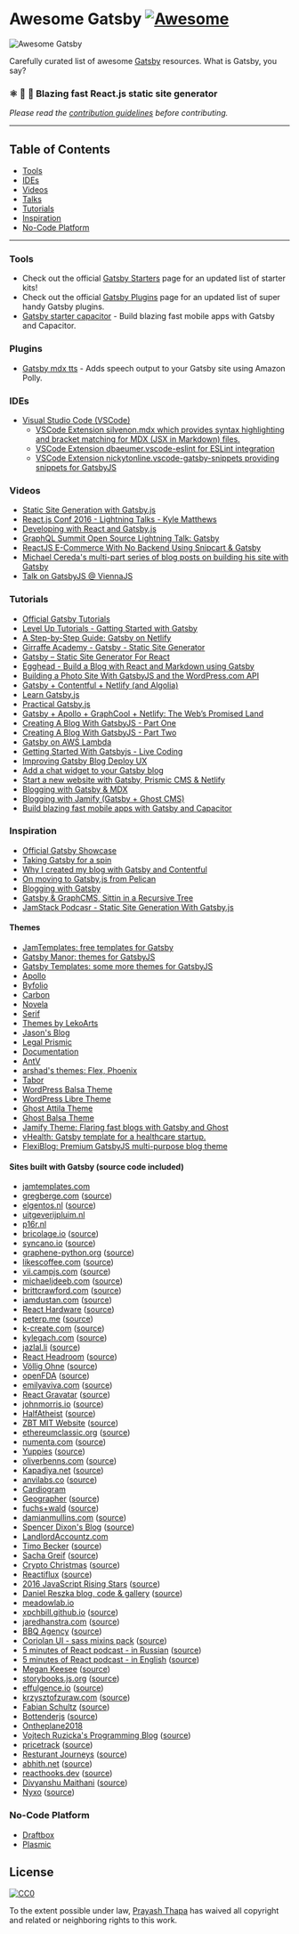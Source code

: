 # Awesome Gatsby [![Awesome](img/badge.svg)](https://github.com/sindresorhus/awesome)

![Awesome Gatsby](img/banner.jpg "Awesome Gatsby")

Carefully curated list of awesome [Gatsby](https://www.gatsbyjs.org/) resources. What is Gatsby, you say?

### ⚛️ 📄 🚀 Blazing fast React.js static site generator

_Please read the [contribution guidelines](contributing.md) before contributing._

<hr>

## Table of Contents

<ul>
  <li><a href="#tools">Tools</a></li>
  <li><a href="#ides">IDEs</a></li>
  <li><a href="#videos">Videos</a></li>
  <li><a href="#talks">Talks</a></li>
  <li><a href="#tutorials">Tutorials</a></li>
  <li><a href="#inspiration">Inspiration</a></li>
  <li><a href="#no-code-platform">No-Code Platform</a></li>
</ul>

<hr>

### Tools

- Check out the official [Gatsby Starters](https://www.gatsbyjs.org/docs/gatsby-starters/) page for an updated list of starter kits!
- Check out the official [Gatsby Plugins](https://www.gatsbyjs.org/docs/plugins/) page for an updated list of super handy Gatsby plugins.
- [Gatsby starter capacitor](https://github.com/flogy/gatsby-starter-capacitor) - Build blazing fast mobile apps with Gatsby and Capacitor.

### Plugins

- [Gatsby mdx tts](https://github.com/flogy/gatsby-mdx-tts) - Adds speech output to your Gatsby site using Amazon Polly.

### IDEs

- [Visual Studio Code (VSCode)](https://code.visualstudio.com/)
  - [VSCode Extension silvenon.mdx which provides syntax highlighting and bracket matching for MDX (JSX in Markdown) files.](https://marketplace.visualstudio.com/items?itemName=silvenon.mdx)
  - [VSCode Extension dbaeumer.vscode-eslint for ESLint integration](https://marketplace.visualstudio.com/items?itemName=dbaeumer.vscode-eslint)
  - [VSCode Extension nickytonline.vscode-gatsby-snippets providing snippets for GatsbyJS](https://marketplace.visualstudio.com/items?itemName=nickytonline.vscode-gatsby-snippets)

### Videos

- [Static Site Generation with Gatsby.js](https://blog.scottnonnenberg.com/static-site-generation-with-gatsby-js/)
- [React.js Conf 2016 - Lightning Talks - Kyle Matthews](https://www.youtube.com/watch?v=RFkNRKL6ZoE)
- [Developing with React and Gatsby.js](http://www.staticwebtech.com/presentations/developing-with-react-gatsbyjs/)
- [GraphQL Summit Open Source Lightning Talk: Gatsby](https://youtu.be/y588qNiCZZo)
- [ReactJS E-Commerce With No Backend Using Snipcart & Gatsby](https://snipcart.com/blog/snipcart-reactjs-static-ecommerce-gatsby)
- [Michael Cereda's multi-part series of blog posts on building his site with Gatsby](https://medium.com/@michaelcereda/creating-an-isomorphic-universal-website-with-react-part-1-a905350acba8#.akoo25l6j)
- [Talk on GatsbyJS @ ViennaJS](https://www.youtube.com/watch?v=f0O1nCgqA3E&feature=youtu.be&a)

### Tutorials

- [Official Gatsby Tutorials](https://www.gatsbyjs.org/tutorial/)
- [Level Up Tutorials - Gatting Started with Gatsby](https://youtu.be/b2H7fWhQcdE)
- [A Step-by-Step Guide: Gatsby on Netlify](https://www.netlify.com/blog/2016/02/24/a-step-by-step-guide-gatsby-on-netlify/)
- [Girraffe Academy - Gatsby - Static Site Generator](https://www.youtube.com/playlist?list=PLLAZ4kZ9dFpMXuwazIt4mWtTuqOHdjRlk)
- [Gatsby – Static Site Generator For React](https://codingthesmartway.com/gatsby-static-site-generater-for-react-introduction/)
- [Egghead - Build a Blog with React and Markdown using Gatsby](https://egghead.io/courses/build-a-blog-with-react-and-markdown-using-gatsby)
- [Building a Photo Site With GatsbyJS and the WordPress.com API](https://jeremey.blog/gatsby-photo/)
- [Gatsby + Contentful + Netlify (and Algolia)](https://www.gatsbyjs.org/blog/2017-12-06-gatsby-plus-contentful-plus-netlify/)
- [Learn Gatsby.js](https://kalinchernev.github.io/learn-gatsbyjs/)
- [Practical Gatsby.js](https://blog.scottnonnenberg.com/practical-gatsby-js/)
- [Gatsby + Apollo + GraphCool + Netlify: The Web’s Promised Land](https://medium.com/@dwalsh.sdlr/gatsby-apollo-graphcool-netlify-the-webs-promised-land-6dd510efbd72)
- [Creating A Blog With GatsbyJS - Part One](http://blog.alexmlewis.com/creating-a-blog-with-gatsbyjs-part-one/)
- [Creating A Blog With GatsbyJS - Part Two](http://blog.alexmlewis.com/creating-a-blog-with-gatsbyjs-part-two/)
- [Gatsby on AWS Lambda](https://gist.github.com/digitalkaoz/94933c246ba67032a1507083e2605a30)
- [Getting Started With Gatsbyjs - Live Coding](https://www.youtube.com/watch?v=nufLF1kcn_4&feature=youtu.be)
- [Improving Gatsby Blog Deploy UX](https://benmccormick.org/2017/11/07/blog-deploy-ux/)
- [Add a chat widget to your Gatsby blog](https://pusher.com/tutorials/chat-gatsby/)
- [Start a new website with Gatsby, Prismic CMS & Netlify](https://medium.com/source-group/start-a-new-website-with-gatsby-prismic-cms-netlify-a875455c992)
- [Blogging with Gatsby & MDX](https://reacttraining.com/blog/gatsby-mdx-blog/)
- [Blogging with Jamify (Gatsby + Ghost CMS)](https://www.jamify.org/)
- [Build blazing fast mobile apps with Gatsby and Capacitor](https://react-freelancer.ch/blog/build-mobile-apps-using-gatsby-and-capacitor)

### Inspiration

- [Official Gatsby Showcase](https://github.com/gatsbyjs/gatsby#showcase)
- [Taking Gatsby for a spin](https://dev.to/ardennl/taking-gatsby-for-a-spin-4je)
- [Why I created my blog with Gatsby and Contentful](https://www.gatsbyjs.org/blog/2017-11-09-why-i-created-my-blog-with-gatsby-and-contentful/)
- [On moving to Gatsby.js from Pelican](https://krzysztofzuraw.com/blog/2017/moving-blog-to-gatsby.html)
- [Blogging with Gatsby](http://blog.jbrisbin.com/blogging-with-gatsby/)
- [Gatsby & GraphCMS, Sittin in a Recursive Tree](https://graphcms.com/blog/gatsby-graphcms-plugin/)
- [JamStack Podcasr - Static Site Generation With Gatsby.js](https://www.heavybit.com/library/podcasts/jamstack-radio/ep-22-static-site-generation-with-gatsbyjs/)

#### Themes

- [JamTemplates: free templates for Gatsby](https://jamtemplates.com)
- [Gatsby Manor: themes for GatsbyJS](https://gatsbymanor.com)
- [Gatsby Templates: some more themes for GatsbyJS](https://gatsbytemplates.io)
- [Apollo](https://github.com/apollographql/gatsby-theme-apollo)
- [Byfolio](https://github.com/christiandavid/gatsby-theme-byfolio)
- [Carbon](https://github.com/carbon-design-system/gatsby-theme-carbon)
- [Novela](https://github.com/narative/gatsby-theme-novela)
- [Serif](https://github.com/JugglerX/gatsby-serif-theme)
- [Themes by LekoArts](https://github.com/LekoArts/gatsby-themes)
- [Jason's Blog](https://github.com/jlengstorf/gatsby-theme-jason-blog)
- [Legal Prismic](https://github.com/littleplusbig/gatsby-theme-legals-prismic)
- [Documentation](https://github.com/johno/gatsby-theme-documentation)
- [AntV](https://github.com/antvis/gatsby-theme-antv)
- [arshad's themes: Flex, Phoenix](https://github.com/arshad/gatsby-themes)
- [Tabor](https://github.com/zgordon/tabor-gatsby-theme)
- [WordPress Balsa Theme](https://github.com/draftbox-co/gatsby-wordpress-balsa-theme)
- [WordPress Libre Theme](https://github.com/draftbox-co/gatsby-wordpress-theme-libre)
- [Ghost Attila Theme](https://github.com/draftbox-co/gatsby-attila-theme-ghost)
- [Ghost Balsa Theme](https://github.com/draftbox-co/gatsby-ghost-balsa-theme)
- [Jamify Theme: Flaring fast blogs with Gatsby and Ghost](https://github.com/styxlab/gatsby-theme-try-ghost)
- [vHealth: Gatsby template for a healthcare startup.](https://github.com/shantanu-deshmukh/vhealth-gatsby)
- [FlexiBlog: Premium GatsbyJS multi-purpose blog theme](https://themeforest.net/item/flexiblog-react-gatsby-blog-template/27538998)

#### Sites built with Gatsby (source code included)

- [jamtemplates.com](https://jamtemplates.com)
- [gregberge.com](https://gregberge.com) ([source](https://github.com/gregberge/gregberge.com))
- [elgentos.nl](https://elgentos.nl) ([source](https://github.com/elgentos/gatsby-site))
- [uitgeverijpluim.nl](https://uitgeverijpluim.nl)
- [p16r.nl](https://p16r.nl)
- [bricolage.io](https://bricolage.io/?utm_source=github.com) ([source](https://github.com/KyleAMathews/blog))
- [syncano.io](https://www.syncano.io) ([source](https://github.com/Syncano/syncano.com))
- [graphene-python.org](http://graphene-python.org/) ([source](https://github.com/graphql-python/graphene/tree/master/docs))
- [likescoffee.com](https://likescoffee.com/) ([source](https://github.com/pamo/pamo.github.io/tree/development))
- [vii.campjs.com](http://vii.campjs.com/) ([source](https://github.com/campjs/campjs-vii))
- [michaeljdeeb.com](http://michaeljdeeb.com) ([source](https://github.com/michaeljdeeb/michaeljdeeb-gatsby-blog))
- [brittcrawford.com](http://brittcrawford.com) ([source](https://github.com/britt/britt.github.com/tree/gatsby))
- [iamdustan.com](http://iamdustan.com/) ([source](https://github.com/iamdustan/iamdustan.github.io))
- [React Hardware](http://iamdustan.com/react-hardware/) ([source](https://github.com/iamdustan/react-hardware/tree/master/docs))
- [peterp.me](https://www.peterp.me) ([source](https://github.com/peterpme/peterpme.github.io))
- [k-create.com](https://k-create.com) ([source](https://github.com/kristofferh/kristoffer))
- [kylegach.com](https://kylegach.com) ([source](https://github.com/kylegach/kylegach_com))
- [jazlal.li](http://jazlal.li) ([source](https://github.com/jazlalli/jazlal.li))
- [React Headroom](https://kyleamathews.github.io/react-headroom/) ([source](https://github.com/KyleAMathews/react-headroom/tree/master/website))
- [Völlig Ohne](http://volligohne.com/) ([source](https://github.com/voellig-ohne/voellig-ohne-website))
- [openFDA](https://open.fda.gov/) ([source](https://github.com/FDA/open.fda.gov))
- [emilyaviva.com](http://emilyaviva.com) ([source](https://github.com/emilyaviva/emilyaviva.com))
- [React Gravatar](http://kyleamathews.github.io/react-gravatar/) ([source](https://github.com/KyleAMathews/react-gravatar/tree/master/www))
- [johnmorris.io](http://johnmorris.io) ([source](https://github.com/johnpmorris/johnpmorris.github.io/tree/react-rebuild))
- [HalfAtheist](https://halfatheist.com/) ([source](https://github.com/halfatheist/halfatheist.github.io))
- [ZBT MIT Website](http://zbt.mit.edu) ([source](https://github.com/Slava/zbt-website))
- [ethereumclassic.org](http://ethereumclassic.org/) ([source](https://github.com/ethereumclassic/ethereumclassic.github.io/tree/source))
- [numenta.com](http://numenta.com) ([source](https://github.com/numenta/numenta-web/tree/master/numenta.com))
- [Yuppies](https://yuppi.es) ([source](https://github.com/f0rr0/f0rr0.github.io))
- [oliverbenns.com](http://oliverbenns.com?utm_source=github.com) ([source](https://github.com/oliverbenns/oliverbenns.com))
- [Kapadiya.net](https://www.kapadiya.net/?utm_source=github.com) ([source](https://github.com/vikas5914/vikas5914.github.io))
- [anvilabs.co](https://anvilabs.co/?utm_source=github.com) ([source](https://github.com/anvilabs/anvilabs.co))
- [Cardiogram](https://cardiogr.am)
- [Geographer](https://geographer.su) ([source](https://github.com/MenaraSolutions/geographer-docs))
- [fuchs+wald](https://fuchsundwald.de) ([source](https://github.com/voellig-ohne/cf-website))
- [damianmullins.com](http://www.damianmullins.com) ([source](https://github.com/DamianMullins/damianmullins.github.io))
- [Spencer Dixon's Blog](https://www.spencerdixon.com/) ([source](https://github.com/SpencerCDixon/blog))
- [LandlordAccountz.com](http://www.landlordaccountz.com)
- [Timo Becker](https://timobecker.com) ([source](https://github.com/voellig-ohne/timobecker))
- [Sacha Greif](http://sachagreif.com/) ([source](https://github.com/SachaG/sg2017))
- [Crypto Christmas](https://crypto.christmas/) ([source](https://github.com/rileyjshaw/crypto.christmas))
- [Reactiflux](https://www.reactiflux.com/) ([source](https://github.com/reactiflux/reactiflux.com))
- [2016 JavaScript Rising Stars](https://risingstars2016.js.org/) ([source](https://github.com/michaelrambeau/risingstars2016))
- [Daniel Reszka blog, code & gallery](http://blog.pixarea.com) ([source](https://github.com/danielres/blog))
- [meadowlab.io](https://meadowlab.io/)
- [xpchbill.github.io](https://xpchbill.github.io/) ([source](https://github.com/xpchbill/xpchbill.github.io))
- [jaredhanstra.com](http://www.jaredhanstra.com/) ([source](https://github.com/jhanstra/jh-gatsby))
- [BBQ Agency](https://bbq.agency/) ([source](https://github.com/bbq-agency/bbq-agency.github.io))
- [Coriolan UI - sass mixins pack](https://coriolan-ui.github.io/) ([source](https://github.com/coriolan-ui/coriolan-ui.github.io))
- [5 minutes of React podcast - in Russian](http://5minreact.ru/) ([source](https://github.com/5minreact/5minreact))
- [5 minutes of React podcast - in English](https://5minreact.audio/) ([source](https://github.com/5minreact/5minreact_audio))
- [Megan Keesee](https://megankeesee.com) ([source](https://github.com/MeganKeesee/personal-site))
- [storybooks.js.org](https://storybooks.js.org) ([source](https://github.com/storybooks/storybooks.github.io/))
- [effulgence.io](http://effulgence.io) ([source](https://github.com/prayasht/prayasht.github.io/tree/develop/v3))
- [krzysztofzuraw.com](https://krzysztofzuraw.com) ([source](https://github.com/krzysztofzuraw/blog))
- [Fabian Schultz](https://fabianschultz.com) ([source](https://github.com/fabe/site))
- [Bottenderjs](https://bottender.js.org/) ([source](https://github.com/bottenderjs/bottenderjs.github.io))
- [Ontheplane2018](https://ontheplane.futbol/)
- [Vojtech Ruzicka's Programming Blog](https://www.vojtechruzicka.com/) ([source](https://github.com/vojtechruz/vojtechruzicka-blog))
- [pricetrack](https://tracker.duyet.net) ([source](https://github.com/duyetdev/pricetrack))
- [Resturant Journeys](https://www.restaurantjourneys.com) ([source](https://github.com/realfresh/restaurantjourneys))
- [abhith.net](https://www.abhith.net) ([source](https://github.com/Abhith/abhith.net))
- [reacthooks.dev](https://reacthooks.dev) ([source](https://github.com/lexioplatform/react-hooks-blog))
- [Divyanshu Maithani](https://divyanshu013.dev) ([source](https://github.com/divyanshu013/blog))
- [Nyxo](https://nyxo.app) ([source](https://github.com/hello-nyxo/nyxo-website))

### No-Code Platform

- [Draftbox](https://draftbox.co)
- [Plasmic](https://www.plasmic.app/)

## License

[![CC0](img/cc-zero.svg)](https://creativecommons.org/publicdomain/zero/1.0/)

To the extent possible under law, [Prayash Thapa](http://prayash.io) has waived all copyright and related or neighboring rights to this work.
